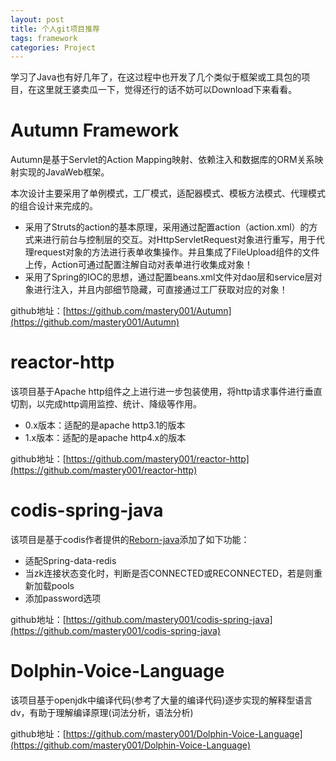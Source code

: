 ```yaml
---
layout: post
title: 个人git项目推荐
tags: framework
categories: Project
---
```


<div class="toc"></div>

学习了Java也有好几年了，在这过程中也开发了几个类似于框架或工具包的项目，在这里就王婆卖瓜一下，觉得还行的话不妨可以Download下来看看。

<!--more-->

# Autumn Framework 

Autumn是基于Servlet的Action Mapping映射、依赖注入和数据库的ORM关系映射实现的JavaWeb框架。

本次设计主要采用了单例模式，工厂模式，适配器模式、模板方法模式、代理模式的组合设计来完成的。

* 采用了Struts的action的基本原理，采用通过配置action（action.xml）的方式来进行前台与控制层的交互。对HttpServletRequest对象进行重写，用于代理request对象的方法进行表单收集操作。并且集成了FileUpload组件的文件上传，Action可通过配置注解自动对表单进行收集成对象！
* 采用了Spring的IOC的思想，通过配置beans.xml文件对dao层和service层对象进行注入，并且内部细节隐藏，可直接通过工厂获取对应的对象！

github地址：[https://github.com/mastery001/Autumn](https://github.com/mastery001/Autumn)

# reactor-http

该项目基于Apache http组件之上进行进一步包装使用，将http请求事件进行垂直切割，以完成http调用监控、统计、降级等作用。

* 0.x版本：适配的是apache http3.1的版本
* 1.x版本：适配的是apache http4.x的版本

github地址：[https://github.com/mastery001/reactor-http](https://github.com/mastery001/reactor-http)

# codis-spring-java

该项目是基于codis作者提供的[Reborn-java](https://github.com/reborndb/reborn-java)添加了如下功能：

* 适配Spring-data-redis
* 当zk连接状态变化时，判断是否CONNECTED或RECONNECTED，若是则重新加载pools
* 添加password选项

github地址：[https://github.com/mastery001/codis-spring-java](https://github.com/mastery001/codis-spring-java)

# Dolphin-Voice-Language

该项目基于openjdk中编译代码(参考了大量的编译代码)逐步实现的解释型语言dv，有助于理解编译原理(词法分析，语法分析)

github地址：[https://github.com/mastery001/Dolphin-Voice-Language](https://github.com/mastery001/Dolphin-Voice-Language)



